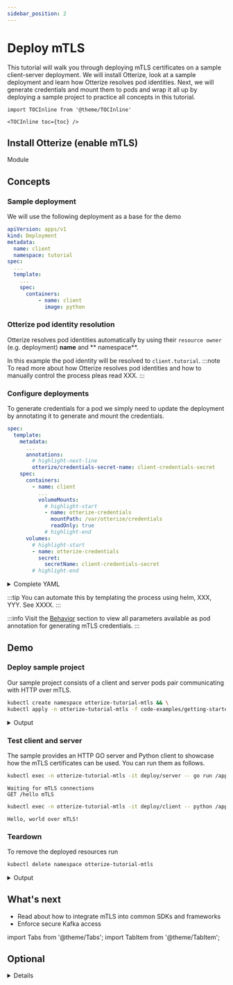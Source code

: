```yaml
---
sidebar_position: 2
---
```


# Deploy mTLS

This tutorial will walk you through deploying mTLS certificates on a sample client-server deployment.
We will install Otterize, look at a sample deployment and learn how Otterize resolves pod identities.
Next, we will generate credentials and mount them to pods
and wrap it all up by deploying a sample project to practice all concepts in this tutorial.

```mdx-code-block
import TOCInline from '@theme/TOCInline'

<TOCInline toc={toc} />
```

## Install Otterize (enable mTLS)

Module

## Concepts

### Sample deployment

We will use the following deployment as a base for the demo

```yaml
apiVersion: apps/v1
kind: Deployment
metadata:
  name: client
  namespace: tutorial
spec:
  ...
  template:
    ...
    spec:
      containers:
          - name: client
            image: python
```

### Otterize pod identity resolution

Otterize resolves pod identities automatically by using their `resource owner` (e.g. deployment) **name** and **
namespace**.

In this example the pod identity will be resolved to `client.tutorial`.
:::note
To read more about how Otterize resolves pod identities and how to manually control the process pleas read XXX.
:::

### Configure deployments

To generate credentials for a pod we simply need to update the deployment by annotating it to generate and mount the
credentials.

```yaml
spec:
  template:
    metadata:
      ...
      annotations:
        # highlight-next-line
        otterize/credentials-secret-name: client-credentials-secret
    spec:
      containers:
        - name: client
          ...
          volumeMounts:
            # highlight-start
            - name: otterize-credentials
              mountPath: /var/otterize/credentials
              readOnly: true
            # highlight-end
      volumes:
        # highlight-start
        - name: otterize-credentials
          secret:
            secretName: client-credentials-secret
        # highlight-end
```

<details>
<summary>Complete YAML</summary>

```yaml title="code-examples/getting-started/deploy-mtls/client.yaml"
apiVersion: apps/v1
kind: Deployment
metadata:
  name: client
  namespace: tutorial
spec:
  selector:
    matchLabels:
      app: client
  template:
    metadata:
      labels:
        app: client
      annotations:
        otterize/credentials-secret-name: client-credentials-secret
    spec:
      containers:
        - name: client
          image: python
          volumeMounts:
            - name: otterize-credentials
              mountPath: /var/otterize/credentials
              readOnly: true
      volumes:
        - name: otterize-credentials
          secret:
            secretName: client-credentials-secret
```

</details>

:::tip
You can automate this by templating the process using helm, XXX, YYY. See XXXX.
:::

:::info
Visit the [Behavior](/documentation/credential-operator/behavior) section to view all parameters available as pod
annotation for generating mTLS credentials.
:::

## Demo

### Deploy sample project

Our sample project consists of a client and server pods pair communicating with HTTP over mTLS.

```bash
kubectl create namespace otterize-tutorial-mtls && \
kubectl apply -n otterize-tutorial-mtls -f code-examples/getting-started/tutorials/deploy-mtls
```
<details>
<summary>Output</summary>

```shell
namespace/otterize-tutorial-mtls created
configmap/client-py created
deployment.apps/client created
service/server created
configmap/server-go created
deployment.apps/server created
```
</details>

### Test client and server

The sample provides an HTTP GO server and Python client to showcase how the mTLS certificates can be used.
You can run them as follows.

```bash title="go run server.go" footer="g"
kubectl exec -n otterize-tutorial-mtls -it deploy/server -- go run /app/server.go
```
```shell title="Output"
Waiting for mTLS connections
GET /hello mTLS
```

```bash title="python client.py"
kubectl exec -n otterize-tutorial-mtls -it deploy/client -- python /app/client.py
```
```shell title="Output"
Hello, world over mTLS!
```

### Teardown

To remove the deployed resources run

```bash
kubectl delete namespace otterize-tutorial-mtls
```
<details>
<summary>Output</summary>

```shell
namespace "otterize-tutorial-mtls" deleted
```
</details>

## What's next

- Read about how to integrate mTLS into common SDKs and frameworks
- Enforce secure Kafka access

import Tabs from '@theme/Tabs';
import TabItem from '@theme/TabItem';

## Optional

<details>

Following are examples for how you can test the generated credentials

### Inspect the certificate

We can use openssl to inspect the generated certificates. The certificates are stored as K8s secrets and are also
mounted inside pods.

We will first retrieve them

<Tabs>
  <TabItem value="secret-direct" label="K8s secret" default>

```shell
kubectl get secret -n otterize-tutorial-mtls client-credentials-secret -o jsonpath='{.data.svid\.pem}' | base64 -d > svid.pem
```

</TabItem>
  <TabItem value="secret-pod" label="K8s pod mount" default>

```shell
kubectl exec -n otterize-tutorial-mtls -it deploy/client -- cat /var/otterize/credentials/svid.pem > svid.pem
```

</TabItem>
</Tabs>

And now we can inspect them

```shell
openssl x509 -in svid.pem -text | head -n 15
```

```x509 title="Output"
Certificate:
    Data:
        Version: 3 (0x2)
        Serial Number:
            0b:eb:eb:4d:0e:02:7e:28:93:30:1c:55:26:22:8b:c7
        Signature Algorithm: sha256WithRSAEncryption
        Issuer: C = US, O = SPIRE
        Validity
            Not Before: Aug 24 12:19:57 2022 GMT
            Not After : Sep 23 12:20:07 2022 GMT
        Subject: C = US, O = SPIRE, CN = client.otterize-tutorial-mtls
        Subject Public Key Info:
            Public Key Algorithm: id-ecPublicKey
                Public-Key: (256 bit)
                pub:
```

</details>